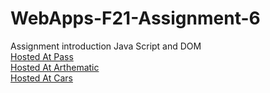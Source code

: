# WebApps-F21-Assignment-6
Assignment introduction Java Script and DOM
<br>
[Hosted At Pass](https://44-563-webapps-f21.github.io/webapps-f21-assignment-6-sriharsha579/pass.html)
<br>
[Hosted At Arthematic](https://44-563-webapps-f21.github.io/webapps-f21-assignment-6-sriharsha579/Arithematic.html)
<br>
[Hosted At Cars](https://44-563-webapps-f21.github.io/webapps-f21-assignment-6-sriharsha579/Cars.html)
